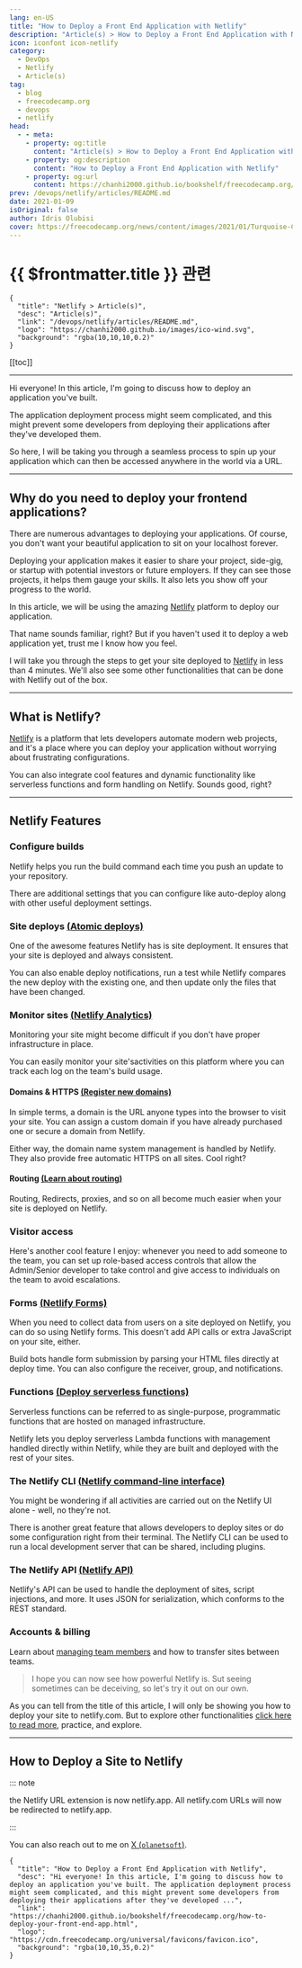 ```yaml
---
lang: en-US
title: "How to Deploy a Front End Application with Netlify"
description: "Article(s) > How to Deploy a Front End Application with Netlify"
icon: iconfont icon-netlify
category: 
  - DevOps
  - Netlify
  - Article(s)
tag:
  - blog
  - freecodecamp.org
  - devops
  - netlify
head:
  - - meta:
    - property: og:title
      content: "Article(s) > How to Deploy a Front End Application with Netlify"
    - property: og:description
      content: "How to Deploy a Front End Application with Netlify"
    - property: og:url
      content: https://chanhi2000.github.io/bookshelf/freecodecamp.org/how-to-deploy-your-front-end-app.html
prev: /devops/netlify/articles/README.md
date: 2021-01-09
isOriginal: false
author: Idris Olubisi
cover: https://freecodecamp.org/news/content/images/2021/01/Turquoise-Confetti-Birthday-Greetings-Facebook-Cover.png
---
```


# {{ $frontmatter.title }} 관련

```component VPCard
{
  "title": "Netlify > Article(s)",
  "desc": "Article(s)",
  "link": "/devops/netlify/articles/README.md",
  "logo": "https://chanhi2000.github.io/images/ico-wind.svg",
  "background": "rgba(10,10,10,0.2)"
}
```

[[toc]]

---

<SiteInfo
  name="How to Deploy a Front End Application with Netlify"
  desc="Hi everyone! In this article, I'm going to discuss how to deploy an application you've built. The application deployment process might seem complicated, and this might prevent some developers from deploying their applications after they've developed ..."
  url="https://freecodecamp.org/news/how-to-deploy-your-front-end-app"
  logo="https://cdn.freecodecamp.org/universal/favicons/favicon.ico"
  preview="https://freecodecamp.org/news/content/images/2021/01/Turquoise-Confetti-Birthday-Greetings-Facebook-Cover.png"/>

Hi everyone! In this article, I'm going to discuss how to deploy an application you've built.

The application deployment process might seem complicated, and this might prevent some developers from deploying their applications after they've developed them.

So here, I will be taking you through a seamless process to spin up your application which can then be accessed anywhere in the world via a URL.

---

## Why do you need to deploy your frontend applications?

There are numerous advantages to deploying your applications. Of course, you don't want your beautiful application to sit on your localhost forever.

Deploying your application makes it easier to share your project, side-gig, or startup with potential investors or future employers. If they can see those projects, it helps them gauge your skills. It also lets you show off your progress to the world.

In this article, we will be using the amazing [<FontIcon icon="iconfont icon-netlify"/>Netlify](https://netlify.com) platform to deploy our application.

That name sounds familiar, right? But if you haven't used it to deploy a web application yet, trust me I know how you feel.

I will take you through the steps to get your site deployed to [<FontIcon icon="iconfont icon-netlify"/>Netlify](https://netlify.com) in less than 4 minutes. We'll also see some other functionalities that can be done with Netlify out of the box.

---

## What is Netlify?

[<FontIcon icon="iconfont icon-netlify"/>Netlify](https://netlify.com/) is a platform that lets developers automate modern web projects, and it's a place where you can deploy your application without worrying about frustrating configurations.

You can also integrate cool features and dynamic functionality like serverless functions and form handling on Netlify. Sounds good, right?

---

## Netlify Features

### Configure builds

Netlify helps you run the build command each time you push an update to your repository.

There are additional settings that you can configure like auto-deploy along with other useful deployment settings.

### Site deploys [(<FontIcon icon="iconfont icon-netlify"/>Atomic deploys)](https://docs.netlify.com/site-deploys/overview/)

One of the awesome features Netlify has is site deployment. It ensures that your site is deployed and always consistent.

You can also enable deploy notifications, run a test while Netlify compares the new deploy with the existing one, and then update only the files that have been changed.

### Monitor sites [(<FontIcon icon="iconfont icon-netlify"/>Netlify Analytics)](https://docs.netlify.com/monitor-sites/analytics/)

Monitoring your site might become difficult if you don't have proper infrastructure in place.

You can easily monitor your site'sactivities on this platform where you can track each log on the team's build usage.

#### Domains & HTTPS [(<FontIcon icon="iconfont icon-netlify"/>Register new domains)](https://docs.netlify.com/domains-https/netlify-dns/domain-registration)

In simple terms, a domain is the URL anyone types into the browser to visit your site. You can assign a custom domain if you have already purchased one or secure a domain from Netlify.

Either way, the domain name system management is handled by Netlify. They also provide free automatic HTTPS on all sites. Cool right?

#### Routing [(<FontIcon icon="iconfont icon-netlify"/>Learn about routing)](https://docs.netlify.com/routing/redirects/)

Routing, Redirects, proxies, and so on all become much easier when your site is deployed on Netlify.

### Visitor access

Here's another cool feature I enjoy: whenever you need to add someone to the team, you can set up role-based access controls that allow the Admin/Senior developer to take control and give access to individuals on the team to avoid escalations.

### Forms [(<FontIcon icon="iconfont icon-netlify"/>Netlify Forms)](https://docs.netlify.com/forms/setup/)

When you need to collect data from users on a site deployed on Netlify, you can do so using Netlify forms. This doesn't add API calls or extra JavaScript on your site, either.

Build bots handle form submission by parsing your HTML files directly at deploy time. You can also configure the receiver, group, and notifications.

### Functions [(<FontIcon icon="iconfont icon-netlify"/>Deploy serverless functions)](https://docs.netlify.com/functions/overview/)

Serverless functions can be referred to as single-purpose, programmatic functions that are hosted on managed infrastructure.

Netlify lets you deploy serverless Lambda functions with management handled directly within Netlify, while they are built and deployed with the rest of your sites.

### The Netlify CLI [(<FontIcon icon="iconfont icon-netlify"/>Netlify command-line interface)](https://docs.netlify.com/cli/get-started)

You might be wondering if all activities are carried out on the Netlify UI alone - well, no they're not.

There is another great feature that allows developers to deploy sites or do some configuration right from their terminal. The Netlify CLI can be used to run a local development server that can be shared, including plugins.

### The Netlify API [(<FontIcon icon="iconfont icon-netlify"/>Netlify API)](https://docs.netlify.com/api/get-started/#authentication)

Netlify's API can be used to handle the deployment of sites, script injections, and more. It uses JSON for serialization, which conforms to the REST standard.

### Accounts & billing

Learn about [<FontIcon icon="iconfont icon-netlify"/>managing team members](https://docs.netlify.com/accounts-and-billing/team-management/manage-team-members) and how to transfer sites between teams.

> I hope you can now see how powerful Netlify is. Sut seeing sometimes can be deceiving, so let's try it out on our own.

As you can tell from the title of this article, I will only be showing you how to deploy your site to netlify.com. But to explore other functionalities [<FontIcon icon="iconfont icon-netlify"/>click here to read more](https://docs.netlify.com/), practice, and explore.

---

## How to Deploy a Site to Netlify

::: note

the Netlify URL extension is now netlify.app. All netlify.com URLs will now be redirected to netlify.app.

:::

You can also reach out to me on [X (<FontIcon icon="fa-brands fa-x-twitter"/>`olanetsoft`)](https://twitter.com/olanetsoft).

<!-- TODO: add ARTICLE CARD -->
```component VPCard
{
  "title": "How to Deploy a Front End Application with Netlify",
  "desc": "Hi everyone! In this article, I'm going to discuss how to deploy an application you've built. The application deployment process might seem complicated, and this might prevent some developers from deploying their applications after they've developed ...",
  "link": "https://chanhi2000.github.io/bookshelf/freecodecamp.org/how-to-deploy-your-front-end-app.html",
  "logo": "https://cdn.freecodecamp.org/universal/favicons/favicon.ico",
  "background": "rgba(10,10,35,0.2)"
}
```
